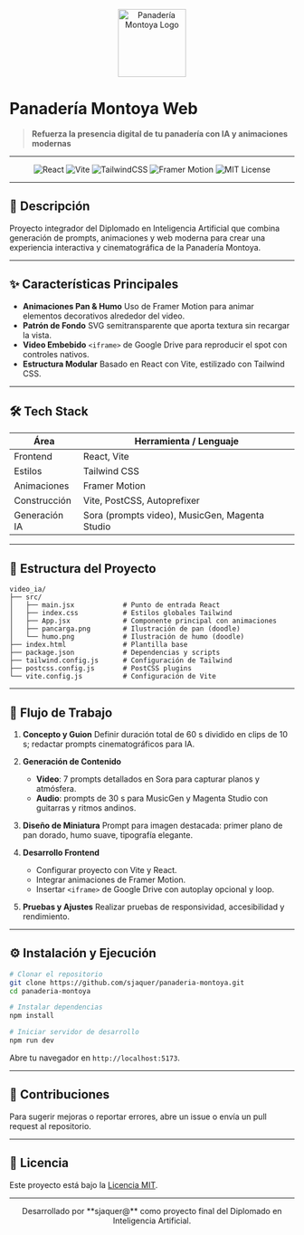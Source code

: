 <p align="center">
  <img src="https://images.vexels.com/content/203685/preview/bread-white-bread-icon-e41368.png" alt="Panadería Montoya Logo" width="120" />
</p>

# Panadería Montoya Web

> **Refuerza la presencia digital de tu panadería con IA y animaciones modernas**

---

<p align="center">
  <img src="https://img.shields.io/badge/React-18.2.0-blue?logo=react&logoColor=white" alt="React" />
  <img src="https://img.shields.io/badge/Vite-4.3.9-lightgray?logo=vite&logoColor=purple" alt="Vite" />
  <img src="https://img.shields.io/badge/TailwindCSS-3.3.2-teal?logo=tailwindcss&logoColor=white" alt="TailwindCSS" />
  <img src="https://img.shields.io/badge/FramerMotion-10.12.16-pink?logo=framermotion&logoColor=white" alt="Framer Motion" />
  <img src="https://img.shields.io/badge/License-MIT-green" alt="MIT License" />
</p>

---

## 📖 Descripción

Proyecto integrador del Diplomado en Inteligencia Artificial que combina generación de prompts, animaciones y web moderna para crear una experiencia interactiva y cinematográfica de la Panadería Montoya.

---

## ✨ Características Principales

* **Animaciones Pan & Humo**
  Uso de Framer Motion para animar elementos decorativos alrededor del video.
* **Patrón de Fondo**
  SVG semitransparente que aporta textura sin recargar la vista.
* **Video Embebido**
  `<iframe>` de Google Drive para reproducir el spot con controles nativos.
* **Estructura Modular**
  Basado en React con Vite, estilizado con Tailwind CSS.

---

## 🛠 Tech Stack

| Área          | Herramienta / Lenguaje                         |
| ------------- | ---------------------------------------------- |
| Frontend      | React, Vite                                    |
| Estilos       | Tailwind CSS                                   |
| Animaciones   | Framer Motion                                  |
| Construcción  | Vite, PostCSS, Autoprefixer                    |
| Generación IA | Sora (prompts video), MusicGen, Magenta Studio |

---

## 📂 Estructura del Proyecto

```
video_ia/
├── src/
│   ├── main.jsx            # Punto de entrada React
│   ├── index.css           # Estilos globales Tailwind
│   ├── App.jsx             # Componente principal con animaciones
│   ├── pancarga.png        # Ilustración de pan (doodle)
│   └── humo.png            # Ilustración de humo (doodle)
├── index.html              # Plantilla base
├── package.json            # Dependencias y scripts
├── tailwind.config.js      # Configuración de Tailwind
├── postcss.config.js       # PostCSS plugins
└── vite.config.js          # Configuración de Vite
```

---

## 🚀 Flujo de Trabajo

1. **Concepto y Guion**
   Definir duración total de 60 s dividido en clips de 10 s; redactar prompts cinematográficos para IA.
2. **Generación de Contenido**

   * **Video**: 7 prompts detallados en Sora para capturar planos y atmósfera.
   * **Audio**: prompts de 30 s para MusicGen y Magenta Studio con guitarras y ritmos andinos.
3. **Diseño de Miniatura**
   Prompt para imagen destacada: primer plano de pan dorado, humo suave, tipografía elegante.
4. **Desarrollo Frontend**

   * Configurar proyecto con Vite y React.
   * Integrar animaciones de Framer Motion.
   * Insertar `<iframe>` de Google Drive con autoplay opcional y loop.
5. **Pruebas y Ajustes**
   Realizar pruebas de responsividad, accesibilidad y rendimiento.

---

## ⚙️ Instalación y Ejecución

```bash
# Clonar el repositorio
git clone https://github.com/sjaquer/panaderia-montoya.git
cd panaderia-montoya

# Instalar dependencias
npm install

# Iniciar servidor de desarrollo
npm run dev
```

Abre tu navegador en `http://localhost:5173`.

---

## 📝 Contribuciones

Para sugerir mejoras o reportar errores, abre un issue o envía un pull request al repositorio.

---

## 📜 Licencia

Este proyecto está bajo la [Licencia MIT](LICENSE).

---

<p align="center">
  Desarrollado por **sjaquer@** como proyecto final del Diplomado en Inteligencia Artificial.
</p>
